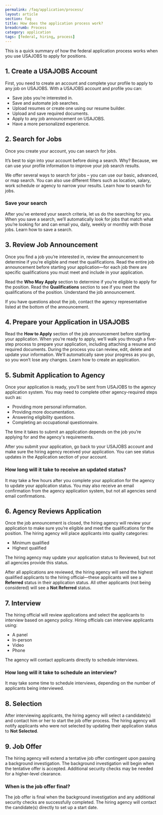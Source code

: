 ```yaml
---
permalink: /faq/application/process/
layout: article
section: faq
title: How does the application process work?
breadcrumb: Process
category: application
tags: [federal, hiring, process]
---
```


This is a quick summary of how the federal application process works when you use USAJOBS to apply for positions.

## 1. Create a USAJOBS Account

First, you need to create an account and complete your profile to apply to any job on USAJOBS.  With a USAJOBS account and profile you can:

* Save jobs you’re interested in.
* Save and automate job searches.
* Upload resumes or create one using our resume builder.
* Upload and save required documents.
* Apply to any job announcement on USAJOBS.
* Have a more personalized experience.

## 2. Search for Jobs

Once you create your account, you can search for jobs. 

It’s best to sign into your account before doing a search. Why?  Because, we can use your profile information to improve your job search results.

We offer several ways to search for jobs – you can use our basic, advanced, or map search. You can also use different filters such as location, salary, work schedule or agency to narrow your results. Learn how to search for jobs.

### Save your search
After you’ve entered your search criteria, let us do the searching for you. When you save a search, we’ll automatically look for jobs that match what you’re looking for and can email you, daily, weekly or monthly with those jobs. Learn how to save a search.

## 3. Review Job Announcement

Once you find a job you’re interested in, review the announcement to determine if you’re eligible and meet the qualifications. Read the entire job announcement before starting your application—for each job there are specific qualifications you must meet and include in your application. 

Read the **Who May Apply** section to determine if you’re eligible to apply for the position.  Read the **Qualifications** section to see if you meet the qualifications of the position. Understand the job announcement.

If you have questions about the job, contact the agency representative listed at the bottom of the announcement.

## 4. Prepare your Application in USAJOBS

Read the **How to Apply** section of the job announcement before starting your application. When you’re ready to apply, we’ll walk you through a five-step process to prepare your application, including attaching a resume and required documents. During the process you can review, edit, delete and update your information. We’ll automatically save your progress as you go, so you won’t lose any changes. Learn how to create an application. 

## 5. Submit Application to Agency

Once your application is ready, you’ll be sent from USAJOBS to the agency application system. You may need to complete other agency-required steps such as:

* Providing more personal information.
* Providing more documentation.
* Answering eligibility questions.
* Completing an occupational questionnaire.

The time it takes to submit an application depends on the job you’re applying for and the agency's requirements.

After you submit your application, go back to your USAJOBS account and make sure the hiring agency received your application. You can see status updates in the Application section of your account. 

### How long will it take to receive an updated status?
It may take a few hours after you complete your application for the agency to update your application status.
You may also receive an email confirmation from the agency application system, but not all agencies send email confirmations.

## 6. Agency Reviews Application

Once the job announcement is closed, the hiring agency will review your application to make sure you’re eligible and meet the qualifications for the position. The hiring agency will place applicants into quality categories:

* Minimum qualified
* Highest qualified

The hiring agency may update your application status to Reviewed, but not all agencies provide this status. 

After all applications are reviewed, the hiring agency will send the highest qualified applicants to the hiring official—these applicants will see a **Referred** status in their application status. All other applicants (not being considered) will see a **Not Referred** status.

## 7. Interview

The hiring official will review applications and select the applicants to interview based on agency policy. Hiring officials can interview applicants using:

* A panel
* In-person
* Video
* Phone

The agency will contact applicants directly to schedule interviews. 
### How long will it take to schedule an interview?
It may take some time to schedule interviews, depending on the number of applicants being interviewed. 

## 8. Selection

After interviewing applicants, the hiring agency will select a candidate(s) and contact him or her to start the job offer process. The hiring agency will notify applicants who were not selected by updating their application status to **Not Selected**.

## 9. Job Offer

The hiring agency will extend a tentative job offer contingent upon passing a background investigation. The background investigation will begin when the tentative offer is accepted. Additional security checks may be needed for a higher-level clearance.

### When is the job offer final? 
The job offer is final when the background investigation and any additional security checks are successfully completed. The hiring agency will contact the candidate(s) directly to set up a start date.


